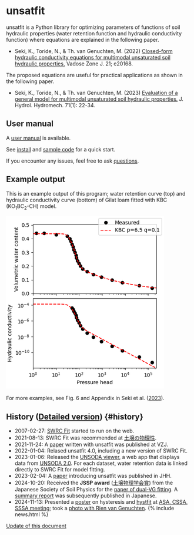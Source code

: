 # unsatfit

unsatfit is a Python library for optimizing parameters of functions of soil hydraulic properties (water retention function and hydraulic conductivity function) where equations are explained in the following paper.

* Seki, K., Toride, N., & Th. van Genuchten, M. (2022) [Closed-form hydraulic conductivity equations for multimodal unsaturated soil hydraulic properties.](https://doi.org/10.1002/vzj2.20168) Vadose Zone J. 21; e20168.

The proposed equations are useful for practical applications as shown in the following paper.

* Seki, K., Toride, N., & Th. van Genuchten, M. (2023) [Evaluation of a general model for multimodal unsaturated soil hydraulic properties.](https://doi.org/10.2478/johh-2022-0039) J. Hydrol. Hydromech. 71(1): 22-34.

## User manual

A [user manual](https://arxiv.org/pdf/2302.00472) is available.

See [install](install.md) and [sample code](code.md) for a quick start.

If you encounter any issues, feel free to ask [questions](feedback.md).

## Example output

This is an example output of this program; water retention curve (top) and hydraulic conductivity curve (bottom) of Gilat loam fitted with KBC (KO<sub>1</sub>BC<sub>2</sub>-CH) model.

![KBC](sample/KBC.png "KBC")

For more examples, see Fig. 6 and Appendix in Seki et al. ([2023](http://www.uh.sav.sk/Portals/16/vcpdf.asp?ID=2081&Article=2023_71_1_Seki_22.pdf)).

## History ([Detailed version](history.md)) {#history}

- 2007-02-27: [SWRC Fit](https://seki.webmasters.gr.jp/swrc/) started to run on the web.
- 2021-08-13: SWRC Fit was recommended at [土壌の物理性](https://doi.org/10.34467/jssoilphysics.148.0_45).
- 2021-11-24: A [paper](https://doi.org/10.1002/vzj2.20168) written with unsatfit was published at VZJ.
- 2022-01-04: Relased unsatfit 4.0, including a new version of SWRC Fit.
- 2023-01-06: Released the [UNSODA viewer](https://sekika.github.io/unsoda/), a web app that displays data from [UNSODA 2.0](https://doi.org/10.15482/USDA.ADC/1173246). For each dataset, water retention data is linked directly to SWRC Fit for model fitting.
- 2023-02-04: A [paper](https://doi.org/10.2478/johh-2022-0039) introducing unsatfit was published in JHH.
- 2024-10-20: Received the **JSSP award** ([土壌物理学会賞](https://js-soilphysics.com/prz)) from the Japanese Society of Soil Physics for the [paper of dual-VG fitting](https://doi.org/10.34467/jssoilphysics.155.0_35). A [summary report](https://doi.org/10.34467/jssoilphysics.159.0_103) was subsequently published in Japanese.
- 2024-11-13: Presented a [poster](https://researchmap.jp/sekik/presentations/48434771/attachment_file.pdf) on hysteresis and [hystfit](https://sekika.github.io/hystfit/) at [ASA, CSSA, SSSA meeting](https://researchmap.jp/sekik/presentations/48434771); took a [photo with Rien van Genuchten](https://sekika.github.io/toyo/photos/RVG.html).
{% include news.html %}

[Update of this document](https://github.com/sekika/unsatfit/commits/main/docs)
